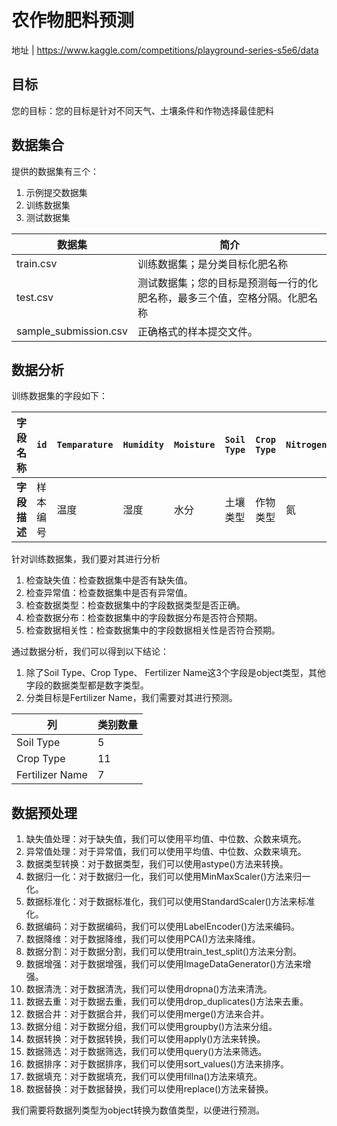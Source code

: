 # 农作物肥料预测

地址 | https://www.kaggle.com/competitions/playground-series-s5e6/data

## 目标

您的目标：您的目标是针对不同天气、土壤条件和作物选择最佳肥料

## 数据集合
提供的数据集有三个：
1. 示例提交数据集
2. 训练数据集
3. 测试数据集

| 数据集                   | 简介                                    |
|-----------------------|---------------------------------------|
| train.csv             | 训练数据集；是分类目标化肥名称                       |
| test.csv              | 测试数据集；您的目标是预测每一行的化肥名称，最多三个值，空格分隔。化肥名称 |
| sample_submission.csv | 正确格式的样本提交文件。                          |

## 数据分析

训练数据集的字段如下：

| 字段名称         | `id`            | `Temparature` | `Humidity` | `Moisture` | `Soil Type` | `Crop Type` | `Nitrogen` | `Phosphorous` | `Potassium` | `Fertilizer Name` |
|------------------|-----------------|---------------|------------|------------|-------------|-------------|------------|----------------|-------------|-------------------|
| **字段描述**     | 样本编号        | 温度          | 湿度       | 水分       | 土壤类型    | 作物类型    | 氮         | 磷             | 钾          | 肥料名称          |

针对训练数据集，我们要对其进行分析
1. 检查缺失值：检查数据集中是否有缺失值。
2. 检查异常值：检查数据集中是否有异常值。
3. 检查数据类型：检查数据集中的字段数据类型是否正确。
4. 检查数据分布：检查数据集中的字段数据分布是否符合预期。
5. 检查数据相关性：检查数据集中的字段数据相关性是否符合预期。

通过数据分析，我们可以得到以下结论：
1. 除了Soil Type、Crop Type、 Fertilizer Name这3个字段是object类型，其他字段的数据类型都是数字类型。 
2. 分类目标是Fertilizer Name，我们需要对其进行预测。

| 列               | 类别数量 |
|-----------------|------|
| Soil Type       | 5    |
| Crop Type       | 11   |
| Fertilizer Name | 7    |


## 数据预处理
1. 缺失值处理：对于缺失值，我们可以使用平均值、中位数、众数来填充。
2. 异常值处理：对于异常值，我们可以使用平均值、中位数、众数来填充。
3. 数据类型转换：对于数据类型，我们可以使用astype()方法来转换。
4. 数据归一化：对于数据归一化，我们可以使用MinMaxScaler()方法来归一化。
5. 数据标准化：对于数据标准化，我们可以使用StandardScaler()方法来标准化。
6. 数据编码：对于数据编码，我们可以使用LabelEncoder()方法来编码。
7. 数据降维：对于数据降维，我们可以使用PCA()方法来降维。
8. 数据分割：对于数据分割，我们可以使用train_test_split()方法来分割。
9. 数据增强：对于数据增强，我们可以使用ImageDataGenerator()方法来增强。
10. 数据清洗：对于数据清洗，我们可以使用dropna()方法来清洗。
11. 数据去重：对于数据去重，我们可以使用drop_duplicates()方法来去重。
12. 数据合并：对于数据合并，我们可以使用merge()方法来合并。
13. 数据分组：对于数据分组，我们可以使用groupby()方法来分组。
14. 数据转换：对于数据转换，我们可以使用apply()方法来转换。
15. 数据筛选：对于数据筛选，我们可以使用query()方法来筛选。
16. 数据排序：对于数据排序，我们可以使用sort_values()方法来排序。
17. 数据填充：对于数据填充，我们可以使用fillna()方法来填充。
18. 数据替换：对于数据替换，我们可以使用replace()方法来替换。

我们需要将数据列类型为object转换为数值类型，以便进行预测。